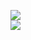 [![](https://img.shields.io/badge/Made%20With-Github%20Spray-lightgrey.svg?style=for-the-badge&logo=github)](https://github.com/Annihil/github-spray#5290)  
[![](https://i.imgur.com/2DrTn0Z.gif)](https://github.com/Annihil/github-spray)